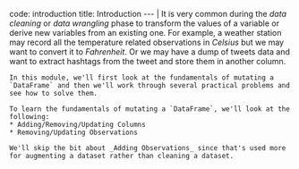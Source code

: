 code: introduction
title: Introduction
--- |
    It is very common during the _data cleaning_ or _data wrangling_ phase to transform the values of a variable or derive new variables from an existing one. For example, a weather station may record all the temperature related observations in _Celsius_ but we may want to convert it to _Fahrenheit_. Or we may have a dump of tweets data and want to extract hashtags from the tweet and store them in another column.

    In this module, we'll first look at the fundamentals of mutating a `DataFrame` and then we'll work through several practical problems and see how to solve them.

    To learn the fundamentals of mutating a `DataFrame`, we'll look at the following:
    * Adding/Removing/Updating Columns
    * Removing/Updating Observations

    We'll skip the bit about _Adding Observations_ since that's used more for augmenting a dataset rather than cleaning a dataset.
